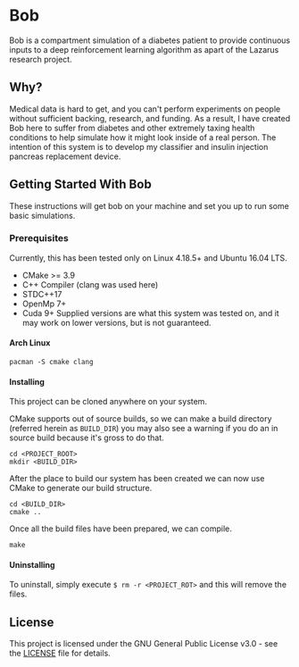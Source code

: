 # Bob
Bob is a compartment simulation of a diabetes patient to provide continuous inputs to a deep reinforcement learning algorithm as apart of the Lazarus research project.

## Why?
Medical data is hard to get, and you can't perform experiments on people without sufficient backing, research, and funding. As a result, I have created Bob here to suffer from diabetes and other extremely taxing health conditions to help simulate how it might look inside of a real person. The intention of this system is to develop my classifier and insulin injection pancreas replacement device.

## Getting Started With Bob
These instructions will get bob on your machine and set you up to run some basic simulations.

### Prerequisites
Currently, this has been tested only on Linux 4.18.5+ and Ubuntu 16.04 LTS.
- CMake >= 3.9
- C++ Compiler (clang was used here)
- STDC++17
- OpenMp 7+
- Cuda 9+
Supplied versions are what this system was tested on, and it may work on lower versions, but is not guaranteed.

#### Arch Linux
```
pacman -S cmake clang
```
#### Installing
This project can be cloned anywhere on your system.

CMake supports out of source builds, so we can make a build directory (referred herein as `BUILD_DIR`) you may also see a warning if you do an in source build because it's gross to do that.
```
cd <PROJECT_ROOT>
mkdir <BUILD_DIR>
```
After the place to build our system has been created we can now use CMake to generate our build structure.
```
cd <BUILD_DIR>
cmake ..
```
Once all the build files have been prepared, we can compile.
```
make
```

#### Uninstalling
To uninstall, simply execute `$ rm -r <PROJECT_ROT>` and this will remove the files.

## License
This project is licensed under the GNU General Public License v3.0 - see the [LICENSE](https://github.com/jparr721/Bob/blob/master/LICENSE) file for details.
